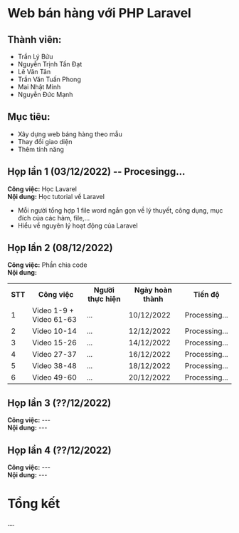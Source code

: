 # Web bán hàng với PHP Laravel
## Thành viên:
- Trần Lý Bửu
- Nguyễn Trịnh Tấn Đạt
- Lê Văn Tân
- Trần Văn Tuấn Phong
- Mai Nhật Minh
- Nguyễn Đức Mạnh

## Mục tiêu:
- Xây dựng web báng hàng theo mẫu
- Thay đổi giao diện
- Thêm tính năng

## Họp lần 1 (03/12/2022) -- Procesingg...
<b>Công việc:</b> Học Lavarel <br>
<b>Nội dung:</b> Học tutorial về Laravel <br>
- Mỗi người tổng hợp 1 file word ngắn gọn về lý thuyết, công dụng, mục đích của các hàm, file,...
- Hiểu về nguyên lý hoạt động của Laravel

## Họp lần 2 (08/12/2022)
<b>Công việc:</b> Phần chia code <br>
<b>Nội dung:</b> <br>
<table>
  <tr>
    <th>STT</th>
    <th>Công việc</th>
    <th>Người thực hiện</th>
    <th>Ngày hoàn thành</th>
    <th>Tiến độ</th>
  </tr>
  <tr>
    <td>1</td>
    <td>Video 1-9 + Video 61-63</td>
    <td>...</td>
    <td>10/12/2022</td>
    <td>Processing...</td>
  </tr>
  <tr>
    <td>2</td>
    <td>Video 10-14</td>
    <td>...</td>
    <td>12/12/2022</td>
    <td>Processing...</td>
  </tr>
  <tr>
    <td>3</td>
    <td>Video 15-26</td>
    <td>...</td>
    <td>14/12/2022</td>
    <td>Processing...</td>
  </tr>
  <tr>
    <td>4</td>
    <td>Video 27-37</td>
    <td>...</td>
    <td>16/12/2022</td>
    <td>Processing...</td>
  </tr>
  <tr>
    <td>5</td>
    <td>Video 38-48</td>
    <td>...</td>
    <td>18/12/2022</td>
    <td>Processing...</td>
  </tr>
  <tr>
    <td>6</td>
    <td>Video 49-60</td>
    <td>...</td>
    <td>20/12/2022</td>
    <td>Processing...</td>
  </tr>
</table>

## Họp lần 3 (??/12/2022)
<b>Công việc:</b> --- <br>
<b>Nội dung:</b> --- <br>

## Họp lần 4 (??/12/2022)
<b>Công việc:</b> --- <br>
<b>Nội dung:</b> --- <br>

# Tổng kết
....
